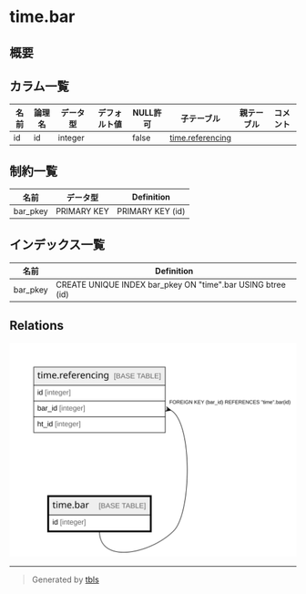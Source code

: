 # time.bar

## 概要

## カラム一覧

| 名前 | 論理名 | データ型 | デフォルト値 | NULL許可 | 子テーブル | 親テーブル | コメント |
| ---- | ------ | -------- | ------------ | -------- | ---------- | ---------- | -------- |
| id | id | integer |  | false | [time.referencing](time.referencing.md) |  |  |

## 制約一覧

| 名前 | データ型 | Definition |
| ---- | ---- | ---------- |
| bar_pkey | PRIMARY KEY | PRIMARY KEY (id) |

## インデックス一覧

| 名前 | Definition |
| ---- | ---------- |
| bar_pkey | CREATE UNIQUE INDEX bar_pkey ON "time".bar USING btree (id) |

## Relations

![er](time.bar.svg)

---

> Generated by [tbls](https://github.com/k1LoW/tbls)
